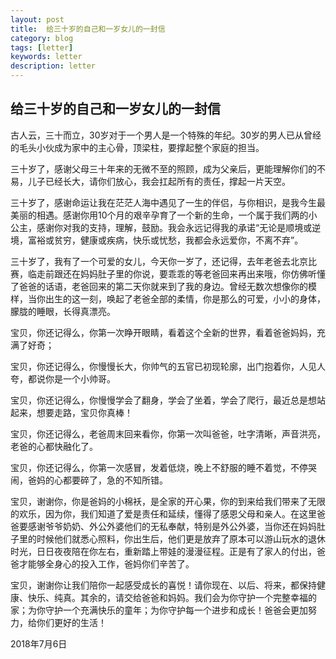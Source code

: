 ```yaml
---
layout: post
title:  给三十岁的自己和一岁女儿的一封信
category: blog
tags: [letter]
keywords: letter
description: letter
---  
```


## 给三十岁的自己和一岁女儿的一封信  
古人云，三十而立，30岁对于一个男人是一个特殊的年纪。30岁的男人已从曾经的毛头小伙成为家中的主心骨，顶梁柱，要撑起整个家庭的担当。  

三十岁了，感谢父母三十年来的无微不至的照顾，成为父亲后，更能理解你们的不易，儿子已经长大，请你们放心，我会扛起所有的责任，撑起一片天空。  

三十岁了，感谢命运让我在茫茫人海中遇见了一生的伴侣，与你相识，是我今生最美丽的相遇。感谢你用10个月的艰辛孕育了一个新的生命，一个属于我们两的小公主，感谢你对我的支持，理解，鼓励。我会永远记得我的承诺“无论是顺境或逆境，富裕或贫穷，健康或疾病，快乐或忧愁，我都会永远爱你，不离不弃”。   

三十岁了，我有了一个可爱的女儿，今天你一岁了，还记得，去年老爸去北京比赛，临走前跟还在妈妈肚子里的你说，要乖乖的等老爸回来再出来哦，你仿佛听懂了爸爸的话语，老爸回来的第二天你就来到了我的身边。曾经无数次想像你的模样，当你出生的这一刻，唤起了老爸全部的柔情，你是那么的可爱，小小的身体，朦胧的睡眼，长得真漂亮。  

宝贝，你还记得么，你第一次睁开眼睛，看着这个全新的世界，看着爸爸妈妈，充满了好奇；   

宝贝，你还记得么，你慢慢长大，你帅气的五官已初现轮廓，出门抱着你，人见人夸，都说你是一个小帅哥。  

宝贝，你还记得么，你慢慢学会了翻身，学会了坐着，学会了爬行，最近总是想站起来，想要走路，宝贝你真棒！  

宝贝，你还记得么，老爸周末回来看你，你第一次叫爸爸，吐字清晰，声音洪亮，老爸的心都快融化了。  

宝贝，你还记得么，你第一次感冒，发着低烧，晚上不舒服的睡不着觉，不停哭闹，爸妈的心都要碎了，急的不知所错。  

宝贝，谢谢你，你是爸妈的小棉袄，是全家的开心果，你的到来给我们带来了无限的欢乐，因为你，我们知道了爱是责任和延续，懂得了感恩父母和亲人。在这里爸爸要感谢爷爷奶奶、外公外婆他们的无私奉献，特别是外公外婆，当你还在妈妈肚子里的时候他们就悉心照料，你出生后，他们更是放弃了原本可以游山玩水的退休时光，日日夜夜陪在你左右，重新踏上带娃的漫漫征程。正是有了家人的付出，爸爸才能够全身心的投入工作，爸妈你们辛苦了。  

宝贝，谢谢你让我们陪你一起感受成长的喜悦！请你现在、以后、将来，都保持健康、快乐、纯真。其余的，请交给爸爸和妈妈。我们会为你守护一个完整幸福的家；为你守护一个充满快乐的童年；为你守护每一个进步和成长！爸爸会更加努力，给你们更好的生活！  

2018年7月6日
